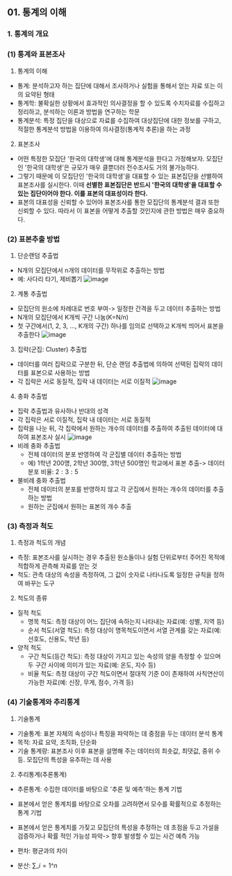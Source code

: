 ## 01. 통계의 이해
### 1. 통계의 개요
### (1) 통계와 표본조사
1. 통계의 이해
  * 통계: 분석하고자 하는 집단에 대해서 조사하거나 실험을 통해서 얻는 자료 또는 이의 요약된 형태
  * 통계학: 불확실한 상황에서 효과적인 의사결정을 할 수 있도록 수치자료를 수집하고 정리하고, 분석하는 이론과 방법을 연구하는 학문
  * 통계분석: 특정 집단을 대상으로 자료를 수집하여 대상집단에 대한 정보를 구하고, 적절한 통계분석 방법을 이용하여 의사결정(통계적 추론)을 하는 과정

2. 표본조사
  * 어떤 특정한 모집단 '한국의 대학생'에 대해 통계분석을 한다고 가정해보자. 모집단인 '한국의 대학생'은 규모가 매우 클뿐더러 전수조사도 거의 불가능하다.
  * 그렇기 때문에 이 모집단인 '한국의 대학생'을 대표할 수 있는 표본집단을 선별하여 표본조사를 실시한다. 이때 **선별한 표본집단은 반드시 '한국의 대학생'을 대표할 수 있는 집단이어야 한다. 이를 표본의 대표성이라 한다.**
  * 표본의 대표성을 신뢰할 수 있어야 표본조사를 통한 모집단의 통계분석 결과 또한 신뢰할 수 있다. 따라서 이 표본을 어떻게 추출할 것인지에 관한 방법은 매우 중요하다.

### (2) 표본추출 방법
1. 단순랜덤 추출법
  * N개의 모집단에서 n개의 데이터를 무작위로 추출하는 방법
  * 예: 사다리 타기, 제비뽑기
![image](https://github.com/qlkdkd/2-winter/assets/71871927/22363f1a-2786-4bc6-b26a-a36f6748c480)

2. 계통 추출법
  * 모집단의 원소에 차례대로 번호 부여-> 일정한 간격을 두고 데이터 추출하는 방법
  * N개의 모집단에서 K개씩 구간 나눔(K=N/n)
  * 첫 구간에서(1, 2, 3, ..., K개의 구간) 하나를 임의로 선택하고 K개씩 띄어서 표본을 추출한다
![image](https://github.com/qlkdkd/2-winter/assets/71871927/e4606f49-f6ed-4257-917f-709fb4fb3c4b)

3. 집락(군집: Cluster) 추출법
  * 데이터를 여러 집락으로 구분한 뒤, 단순 랜덤 추출법에 의하여 선택된 집락의 데이터를 표본으로 사용하는 방법
  * 각 집락은 서로 동질적, 집락 내 데이터는 서로 이질적
![image](https://github.com/qlkdkd/2-winter/assets/71871927/8889037b-35d0-401c-8aba-5cb74ab2bd2e)

4. 충화 추출법
  * 집락 추출법과 유사하나 반대의 성격
  * 각 집락은 서로 이질적, 집락 내 데이터는 서로 동질적
  * 집락을 나눈 뒤, 각 집락에서 원하는 개수의 데이터를 추출하여 추출된 데이터에 대하여 표본조사 실시
![image](https://github.com/qlkdkd/2-winter/assets/71871927/9ce4395e-d663-483f-b857-285a9ec2781c)
  * 비례 충화 추출법
     * 전체 데이터의 분포 반영하여 각 군집별 데이터 추출하는 방법
     * 예) 1학년 200명, 2학년 300명, 3학년 500명인 학교에서 표본 추출-> 데이터 분포 비율: $2:3:5$
  * 불비례 충화 추출법
     * 전체 데이터의 분포를 반영하지 않고 각 군집에서 원하는 개수의 데이터를 추출하는 방법
     * 원하는 군집에서 원하는 표본의 개수 추출
   
### (3) 측정과 척도
1. 측정과 척도의 개념
  * 측정: 표본조사를 실시하는 경우 추출된 원소들이나 실험 단위로부터 주어진 목적에 적합하게 관측해 자료를 얻는 것
  * 척도: 관측 대상의 속성을 측정하여, 그 값이 숫자로 나타나도록 일정한 규칙을 정하여 바꾸는 도구

2. 척도의 종류
  * 질적 척도
     * 명목 척도: 측정 대상이 어느 집단에 속하는지 나타내는 자료(예: 성별, 지역 등)
     * 순서 척도(서열 척도): 측정 대상이 명목척도이면서 서열 관계를 갖는 자료(예: 선호도, 신용도, 학년 등)
  * 양적 척도
     * 구간 척도(등간 척도): 측정 대상이 가지고 있는 속성의 양을 측정할 수 있으며 두 구간 사이에 의미가 있는 자료(예: 온도, 지수 등)
     * 비율 척도: 측정 대상이 구간 척도이면서 절대적 기준 0이 존재하여 사칙연산이 가능한 자료(예: 신장, 무게, 점수, 가격 등)
   
### (4) 기술통계와 추리통계
1. 기술통계
  * 기술통계: 표본 자체의 속성이나 특징을 파악하는 데 중점을 두는 데이터 분석 통계
  * 목적: 자료 요약, 조직화, 단순화
  * 기술 통계량: 표본조사 이후 표본을 설명해 주는 데이터의 최솟값, 최댓값, 중위 수 등. 모집단의 특성을 유추하는 데 사용

2. 추리통계(추론통계)
  * 추론통계: 수집한 데이터를 바탕으로 '추론 및 예측'하는 통계 기법
  * 표본에서 얻은 통계치를 바탕으로 오차를 고려하면서 모수를 확률적으로 추정하는 통계 기법
  * 표본에서 얻은 통계치를 가짖고 모집단의 특성을 추정하는 데 초점을 두고 가설을 검증하거나 확률 적인 가능성 파악-> 향후 발생할 수 있는 사건 예측 가능

* 편차: 평균과의 차이
* 분산: $\sum\_{i=1}\^{n}$
